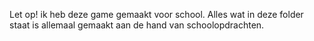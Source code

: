 Let op! ik heb deze game gemaakt voor school. Alles wat in deze folder staat is allemaal gemaakt aan de hand van schoolopdrachten. 